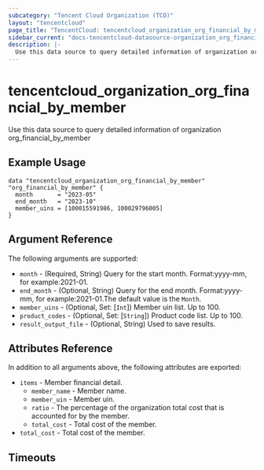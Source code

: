 ```yaml
---
subcategory: "Tencent Cloud Organization (TCO)"
layout: "tencentcloud"
page_title: "TencentCloud: tencentcloud_organization_org_financial_by_member"
sidebar_current: "docs-tencentcloud-datasource-organization_org_financial_by_member"
description: |-
  Use this data source to query detailed information of organization org_financial_by_member
---
```


# tencentcloud_organization_org_financial_by_member

Use this data source to query detailed information of organization org_financial_by_member

## Example Usage

```hcl
data "tencentcloud_organization_org_financial_by_member" "org_financial_by_member" {
  month       = "2023-05"
  end_month   = "2023-10"
  member_uins = [100015591986, 100029796005]
}
```

## Argument Reference

The following arguments are supported:

* `month` - (Required, String) Query for the start month. Format:yyyy-mm, for example:2021-01.
* `end_month` - (Optional, String) Query for the end month. Format:yyyy-mm, for example:2021-01.The default value is the `Month`.
* `member_uins` - (Optional, Set: [`Int`]) Member uin list. Up to 100.
* `product_codes` - (Optional, Set: [`String`]) Product code list. Up to 100.
* `result_output_file` - (Optional, String) Used to save results.

## Attributes Reference

In addition to all arguments above, the following attributes are exported:

* `items` - Member financial detail.
  * `member_name` - Member name.
  * `member_uin` - Member uin.
  * `ratio` - The percentage of the organization total cost that is accounted for by the member.
  * `total_cost` - Total cost of the member.
* `total_cost` - Total cost of the member.


## Timeouts

<no value>



